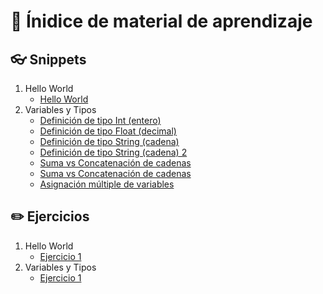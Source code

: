 # 📝 Ínidice de material de aprendizaje

## 👓 Snippets

1. Hello World
    - [Hello World](https://raw.githack.com/RDCH106/aprende-python/master/python-editor.html?code_source=https://raw.githubusercontent.com/RDCH106/aprende-python/master/learning-material/snippets/base/helloworld.py)
2. Variables y Tipos
    - [Definición de tipo Int (entero)](https://raw.githack.com/RDCH106/aprende-python/master/python-editor.html?code_source=https://raw.githubusercontent.com/RDCH106/aprende-python/master/learning-material/snippets/base/var_int.py)
    - [Definición de tipo Float (decimal)](https://raw.githack.com/RDCH106/aprende-python/master/python-editor.html?code_source=https://raw.githubusercontent.com/RDCH106/aprende-python/master/learning-material/snippets/base/var_float.py)
    - [Definición de tipo String (cadena)](https://raw.githack.com/RDCH106/aprende-python/master/python-editor.html?code_source=https://raw.githubusercontent.com/RDCH106/aprende-python/master/learning-material/snippets/base/var_string.py)
    - [Definición de tipo String (cadena) 2](https://raw.githack.com/RDCH106/aprende-python/master/python-editor.html?code_source=https://raw.githubusercontent.com/RDCH106/aprende-python/master/learning-material/snippets/base/var_string_2.py)
    - [Suma vs Concatenación de cadenas](https://raw.githack.com/RDCH106/aprende-python/master/python-editor.html?code_source=https://raw.githubusercontent.com/RDCH106/aprende-python/master/learning-material/snippets/base/var_concatenate.py)
    - [Suma vs Concatenación de cadenas](https://raw.githack.com/RDCH106/aprende-python/master/python-editor.html?code_source=https://raw.githubusercontent.com/RDCH106/aprende-python/master/learning-material/snippets/base/var_concatenate_2.py)
    - [Asignación múltiple de variables](https://raw.githack.com/RDCH106/aprende-python/master/python-editor.html?code_source=https://raw.githubusercontent.com/RDCH106/aprende-python/master/learning-material/snippets/base/var_assignation.py)

## ✏️ Ejercicios

1. Hello World
    - [Ejercicio 1](https://raw.githack.com/RDCH106/aprende-python/master/python-editor.html?code_source=https://raw.githubusercontent.com/RDCH106/aprende-python/master/learning-material/exercises/base/helloworld_exercise0.py)
2. Variables y Tipos
    - [Ejercicio 1](https://raw.githack.com/RDCH106/aprende-python/master/python-editor.html?code_source=https://raw.githubusercontent.com/RDCH106/aprende-python/master/learning-material/exercises/base/var_exercise1.py)
